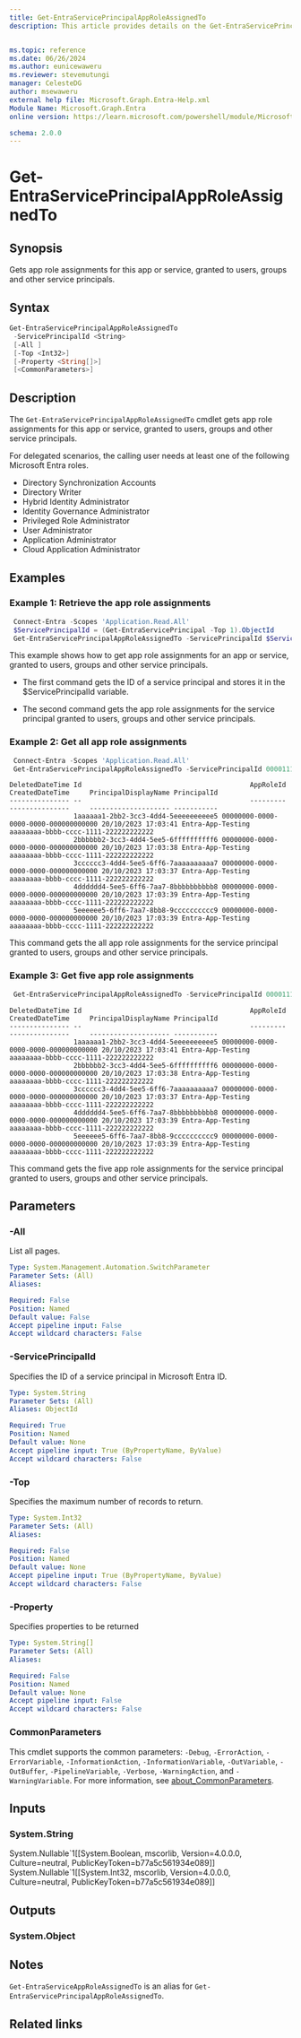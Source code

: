 ```yaml
---
title: Get-EntraServicePrincipalAppRoleAssignedTo
description: This article provides details on the Get-EntraServicePrincipalAppRoleAssignedTo command.


ms.topic: reference
ms.date: 06/26/2024
ms.author: eunicewaweru
ms.reviewer: stevemutungi
manager: CelesteDG
author: msewaweru
external help file: Microsoft.Graph.Entra-Help.xml
Module Name: Microsoft.Graph.Entra
online version: https://learn.microsoft.com/powershell/module/Microsoft.Graph.Entra/Get-EntraServicePrincipalAppRoleAssignedTo

schema: 2.0.0
---
```


# Get-EntraServicePrincipalAppRoleAssignedTo

## Synopsis

Gets app role assignments for this app or service, granted to users, groups and other service principals.

## Syntax

```powershell
Get-EntraServicePrincipalAppRoleAssignedTo
 -ServicePrincipalId <String>
 [-All ]
 [-Top <Int32>]
 [-Property <String[]>]
 [<CommonParameters>]
```

## Description

The `Get-EntraServicePrincipalAppRoleAssignedTo` cmdlet gets app role assignments for this app or service, granted to users, groups and other service principals.

For delegated scenarios, the calling user needs at least one of the following Microsoft Entra roles.

- Directory Synchronization Accounts
- Directory Writer
- Hybrid Identity Administrator
- Identity Governance Administrator
- Privileged Role Administrator
- User Administrator
- Application Administrator
- Cloud Application Administrator

## Examples

### Example 1: Retrieve the app role assignments

```powershell
 Connect-Entra -Scopes 'Application.Read.All'
 $ServicePrincipalId = (Get-EntraServicePrincipal -Top 1).ObjectId
 Get-EntraServicePrincipalAppRoleAssignedTo -ServicePrincipalId $ServicePrincipalId
```

This example shows how to get app role assignments for an app or service, granted to users, groups and other service principals.

- The first command gets the ID of a service principal and stores it in the $ServicePrincipalId variable.

- The second command gets the app role assignments for the service principal granted to users, groups and other service principals.

### Example 2: Get all app role assignments

```powershell
 Connect-Entra -Scopes 'Application.Read.All'
 Get-EntraServicePrincipalAppRoleAssignedTo -ServicePrincipalId 00001111-aaaa-2222-bbbb-3333cccc4444 -All 
```

```output
DeletedDateTime Id                                          AppRoleId                            CreatedDateTime     PrincipalDisplayName PrincipalId
--------------- --                                          ---------                            ---------------     -------------------- -----------
                1aaaaaa1-2bb2-3cc3-4dd4-5eeeeeeeeee5 00000000-0000-0000-0000-000000000000 20/10/2023 17:03:41 Entra-App-Testing    aaaaaaaa-bbbb-cccc-1111-222222222222
                2bbbbbb2-3cc3-4dd4-5ee5-6ffffffffff6 00000000-0000-0000-0000-000000000000 20/10/2023 17:03:38 Entra-App-Testing    aaaaaaaa-bbbb-cccc-1111-222222222222
                3cccccc3-4dd4-5ee5-6ff6-7aaaaaaaaaa7 00000000-0000-0000-0000-000000000000 20/10/2023 17:03:37 Entra-App-Testing    aaaaaaaa-bbbb-cccc-1111-222222222222
                4dddddd4-5ee5-6ff6-7aa7-8bbbbbbbbbb8 00000000-0000-0000-0000-000000000000 20/10/2023 17:03:39 Entra-App-Testing    aaaaaaaa-bbbb-cccc-1111-222222222222
                5eeeeee5-6ff6-7aa7-8bb8-9cccccccccc9 00000000-0000-0000-0000-000000000000 20/10/2023 17:03:39 Entra-App-Testing    aaaaaaaa-bbbb-cccc-1111-222222222222
```

This command gets the all app role assignments for the service principal granted to users, groups and other service principals.

### Example 3: Get five app role assignments

```powershell
 Get-EntraServicePrincipalAppRoleAssignedTo -ServicePrincipalId 00001111-aaaa-2222-bbbb-3333cccc4444 -Top 5
```

```Output
DeletedDateTime Id                                          AppRoleId                            CreatedDateTime     PrincipalDisplayName PrincipalId
--------------- --                                          ---------                            ---------------     -------------------- -----------
                1aaaaaa1-2bb2-3cc3-4dd4-5eeeeeeeeee5 00000000-0000-0000-0000-000000000000 20/10/2023 17:03:41 Entra-App-Testing    aaaaaaaa-bbbb-cccc-1111-222222222222
                2bbbbbb2-3cc3-4dd4-5ee5-6ffffffffff6 00000000-0000-0000-0000-000000000000 20/10/2023 17:03:38 Entra-App-Testing    aaaaaaaa-bbbb-cccc-1111-222222222222
                3cccccc3-4dd4-5ee5-6ff6-7aaaaaaaaaa7 00000000-0000-0000-0000-000000000000 20/10/2023 17:03:37 Entra-App-Testing    aaaaaaaa-bbbb-cccc-1111-222222222222
                4dddddd4-5ee5-6ff6-7aa7-8bbbbbbbbbb8 00000000-0000-0000-0000-000000000000 20/10/2023 17:03:39 Entra-App-Testing    aaaaaaaa-bbbb-cccc-1111-222222222222
                5eeeeee5-6ff6-7aa7-8bb8-9cccccccccc9 00000000-0000-0000-0000-000000000000 20/10/2023 17:03:39 Entra-App-Testing    aaaaaaaa-bbbb-cccc-1111-222222222222
```

This command gets the five app role assignments for the service principal granted to users, groups and other service principals.

## Parameters

### -All

List all pages.

```yaml
Type: System.Management.Automation.SwitchParameter
Parameter Sets: (All)
Aliases:

Required: False
Position: Named
Default value: False
Accept pipeline input: False
Accept wildcard characters: False
```

### -ServicePrincipalId

Specifies the ID of a service principal in Microsoft Entra ID.

```yaml
Type: System.String
Parameter Sets: (All)
Aliases: ObjectId

Required: True
Position: Named
Default value: None
Accept pipeline input: True (ByPropertyName, ByValue)
Accept wildcard characters: False
```

### -Top

Specifies the maximum number of records to return.

```yaml
Type: System.Int32
Parameter Sets: (All)
Aliases:

Required: False
Position: Named
Default value: None
Accept pipeline input: True (ByPropertyName, ByValue)
Accept wildcard characters: False
```

### -Property

Specifies properties to be returned

```yaml
Type: System.String[]
Parameter Sets: (All)
Aliases:

Required: False
Position: Named
Default value: None
Accept pipeline input: False
Accept wildcard characters: False
```

### CommonParameters

This cmdlet supports the common parameters: `-Debug`, `-ErrorAction`, `-ErrorVariable`, `-InformationAction`, `-InformationVariable`, `-OutVariable`, `-OutBuffer`, `-PipelineVariable`, `-Verbose`, `-WarningAction`, and `-WarningVariable`. For more information, see [about_CommonParameters](https://go.microsoft.com/fwlink/?LinkID=113216).

## Inputs

### System.String

System.Nullable\`1\[\[System.Boolean, mscorlib, Version=4.0.0.0, Culture=neutral, PublicKeyToken=b77a5c561934e089\]\] System.Nullable\`1\[\[System.Int32, mscorlib, Version=4.0.0.0, Culture=neutral, PublicKeyToken=b77a5c561934e089\]\]

## Outputs

### System.Object

## Notes

`Get-EntraServiceAppRoleAssignedTo` is an alias for `Get-EntraServicePrincipalAppRoleAssignedTo`.

## Related links
